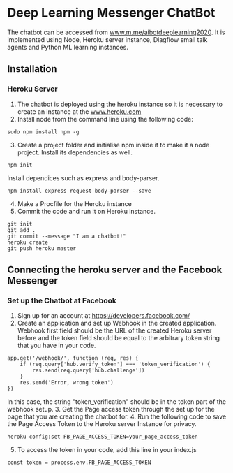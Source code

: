 # Deep Learning Messenger ChatBot

The chatbot can be accessed from www.m.me/aibotdeeplearning2020. It is implemented using Node, Heroku server instance, Diagflow small talk agents and Python ML learning instances. 

## Installation

### Heroku Server
1. The chatbot is deployed using the heroku instance so it is necessary to create an instance at the www.heroku.com
2. Install node from the command line using the following code:
```
sudo npm install npm -g
```
3. Create a project folder and initialise npm inside it to make it a node project. Install its dependencies as well.
```
npm init
```
Install dependices such as express and body-parser.
```
npm install express request body-parser --save
```
4. Make a Procfile for the Heroku instance
5. Commit the code and run it on Heroku instance.
```
git init
git add .
git commit --message "I am a chatbot!"
heroku create
git push heroku master 
```

## Connecting the heroku server and the Facebook Messenger 

### Set up the Chatbot at Facebook
1. Sign up for an account at https://developers.facebook.com/
2. Create an application and set up Webhook in the created application. Webhook first field should be the URL of the created Heroku server before and the token field should be equal to the arbitrary token string that you have in your code.
```
app.get('/webhook/', function (req, res) {
	if (req.query['hub.verify_token'] === 'token_verification') {
		res.send(req.query['hub.challenge'])
	}
	res.send('Error, wrong token')
})
```
In this case, the string "token_verification" should be in the token part of the webhook setup.
3. Get the Page access token through the set up for the page that you are creating the chatbot for.
4. Run the following code to save the Page Access Token to the Heroku server Instance for privacy.
```
heroku config:set FB_PAGE_ACCESS_TOKEN=your_page_access_token
```
5. To access the token in your code, add this line in your index.js
```
const token = process.env.FB_PAGE_ACCESS_TOKEN
```

